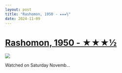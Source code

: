 ```yaml
---
layout: post
title: "Rashomon, 1950 - ★★★½"
date: 2024-11-09
---
```


# [Rashomon, 1950 - ★★★½](https://letterboxd.com/pavlesap/film/rashomon/)

<p><img src="https://a.ltrbxd.com/resized/film-poster/5/1/5/7/0/51570-rashomon-0-600-0-900-crop.jpg?v=f8eb7c45da" /></p> <p>Watched on Saturday Novemb...
